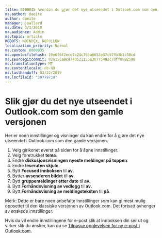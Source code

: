 ```yaml
---
title: 8000035 hvordan du gjør det nye utseendet i Outlook.com som den gamle
ms.author: daeite
author: daeite
manager: joallard
ms.date: 3/1/2018
ms.audience: Admin
ms.topic: article
ROBOTS: NOINDEX, NOFOLLOW
localization_priority: Normal
ms.custom: 8000035
ms.openlocfilehash: 19e6f6f2ece7c24c795a6653e37c579b3b3c50cd
ms.sourcegitcommit: 03a156a9c9740521155a30775492c7dff0982588
ms.translationtype: MT
ms.contentlocale: nb-NO
ms.lasthandoff: 03/22/2019
ms.locfileid: "30779730"
---
```

# <a name="how-to-make-the-new-outlookcom-look-like-the-old-version"></a>Slik gjør du det nye utseendet i Outlook.com som den gamle versjonen

Her er noen innstillinger og visninger du kan endre for å gjøre det nye utseendet i Outlook.com som den gamle versjonen.

1. Velg girikonet øverst på siden for å åpne innstillinger.
2. Velg foretrukket **tema**.
3. Endre **diskusjonsvisningen** **nyeste meldinger på toppen**.
4. Endre **leseruten** **skjule**.
5. Bytt **Focused innboksen** til **av**.
6. Bytter **avsenderen bildet** til **av**. 
7. Bytt **gruppemeldinger etter dato** til **av**. 
8. Bytt **Forhåndsvisning av vedlegg** til **av**. 
9. Bytt **Forhåndsvisning av meldingsteksten** til **på**.

Merk: Dette er bare noen anbefalte innstillinger som kan gi mest mulig oppsettet til den klassiske versjonen av Outlook.com. Det fortsatt avhenger av ønskede innstillinger.

Hvis du vil endre innstillingene for e-post slik at innboksen din ser ut og virker slik du ønsker, kan du se [Tilpasse opplevelsen for ny e-post i Outlook.com](https://support.office.com/article/b41c2ecb-f23c-42b3-b7f8-659646d5e58c).